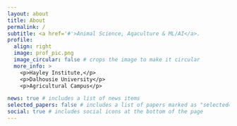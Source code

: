 ```yaml
---
layout: about
title: About
permalink: /
subtitle: <a href='#'>Animal Science, Aqaculture & ML/AI</a>. 
profile:
  align: right
  image: prof_pic.png
  image_circular: false # crops the image to make it circular
  more_info: >
    <p>Hayley Institute,</p>
    <p>Dalhousie University</p>
    <p>Agricultural Campus</p>

news: true # includes a list of news items
selected_papers: false # includes a list of papers marked as "selected={true}"
social: true # includes social icons at the bottom of the page
---
```


<style>
  /* Fade-in animation */
  .fade-in {
    animation: fadeIn 2s ease-in-out;
  }

  @keyframes fadeIn {
    0% { opacity: 0; }
    100% { opacity: 1; }
  }

  /* Bold text styling */
  .bold-text {
    font-weight: bold;
  }
  
  /* Slide-in animation */
  .slide-in {
    animation: slideIn 1.5s ease-in-out;
  }

  @keyframes slideIn {
    0% { transform: translateX(-100%); opacity: 0; }
    100% { transform: translateX(0); opacity: 1; }
  }
</style>

<div class="fade-in">
  <p>
    The <span class="bold-text">Sustainable Livestock Production Lab</span> at Dalhousie University, led by Dr. Ghader Manafiazar, enhances livestock sustainability and efficiency. We focus on <span class="bold-text">feed efficiency</span>, <span class="bold-text">greenhouse gas emissions</span>, and <span class="bold-text">animal welfare</span> using <span class="bold-text">nutrition</span>, <span class="bold-text">genetics/genomics</span>, and <span class="bold-text">machine learning</span>.
  </p>

  <p>
    Key projects include non-invasive cattle identification, optimizing feed intake, and reducing methane emissions, all in collaboration with industry partners.
  </p>

  <p >
    We aim to foster the next generation of researchers while contributing to sustainable livestock practices.
  </p>

  <p >
    For more details, visit the <span class="bold-text">Hayley Institute</span> at Dalhousie’s <span class="bold-text">Agricultural Campus</span> or follow us on social media.
  </p>
</div>
